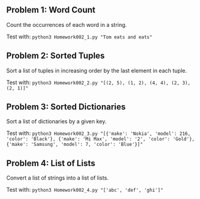 ## Problem 1: Word Count

Count the occurrences of each word in a string.

Test with: `python3 Homework002_1.py "Tom eats and eats"`

## Problem 2: Sorted Tuples

Sort a list of tuples in increasing order by the last element in each tuple.

Test with: `python3 Homework002_2.py "[(2, 5), (1, 2), (4, 4), (2, 3), (2, 1)]"`

## Problem 3: Sorted Dictionaries

Sort a list of dictionaries by a given key.

Test with: `python3 Homework002_3.py "[{'make': 'Nokia', 'model': 216, 'color': 'Black'}, {'make': 'Mi Max', 'model': '2', 'color': 'Gold'}, {'make': 'Samsung', 'model': 7, 'color': 'Blue'}]"`

## Problem 4: List of Lists

Convert a list of strings into a list of lists.

Test with: `python3 Homework002_4.py "['abc', 'def', 'ghi']"`
